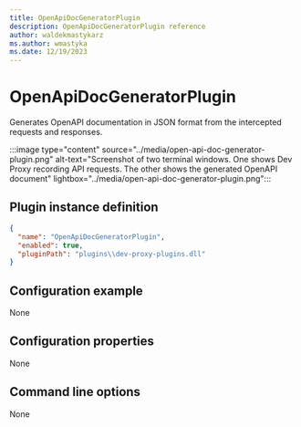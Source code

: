 ```yaml
---
title: OpenApiDocGeneratorPlugin
description: OpenApiDocGeneratorPlugin reference
author: waldekmastykarz
ms.author: wmastyka
ms.date: 12/19/2023
---
```


# OpenApiDocGeneratorPlugin

Generates OpenAPI documentation in JSON format from the intercepted requests and responses.

:::image type="content" source="../media/open-api-doc-generator-plugin.png" alt-text="Screenshot of two terminal windows. One shows Dev Proxy recording API requests. The other shows the generated OpenAPI document" lightbox="../media/open-api-doc-generator-plugin.png":::

## Plugin instance definition

```json
{
  "name": "OpenApiDocGeneratorPlugin",
  "enabled": true,
  "pluginPath": "plugins\\dev-proxy-plugins.dll"
}
```

## Configuration example

None

## Configuration properties

None

## Command line options

None
